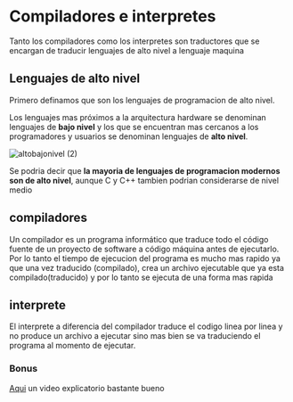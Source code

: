 # Compiladores e interpretes
Tanto los compiladores como los interpretes son traductores que se encargan de traducir lenguajes de alto nivel a lenguaje maquina 

## Lenguajes de alto nivel
Primero definamos que son los lenguajes de programacion de alto nivel.   

Los lenguajes mas próximos a la arquitectura hardware se denominan lenguajes de **bajo nivel** y los que se encuentran mas cercanos a 
los programadores y usuarios se denominan lenguajes de **alto nivel**.

![altobajonivel (2)](https://user-images.githubusercontent.com/71853038/145737748-1c6bd22c-c4b1-419b-afb5-4b053f2fb356.png)

Se podria decir que **la mayoria de lenguajes de programacion modernos son de alto nivel**, aunque C y C++ tambien podrian considerarse de nivel medio 

## compiladores 
Un compilador es un programa informático que traduce todo el código fuente de un proyecto de software a código máquina antes de ejecutarlo.   
Por lo tanto el tiempo de ejecucion del programa es mucho mas rapido ya que una vez traducido (compilado), crea un archivo ejecutable que ya esta compilado(traducido)
y por lo tanto se ejecuta de una forma mas rapida

## interprete 
El interprete a diferencia del compilador traduce el codigo linea por linea y no produce un archivo a ejecutar sino mas bien se va traduciendo el programa
al momento de ejecutar.    


### Bonus
[Aqui](https://www.youtube.com/watch?v=e4ax90XmUBc&ab_channel=ISOTrainingInstitute) un video explicatorio bastante bueno

